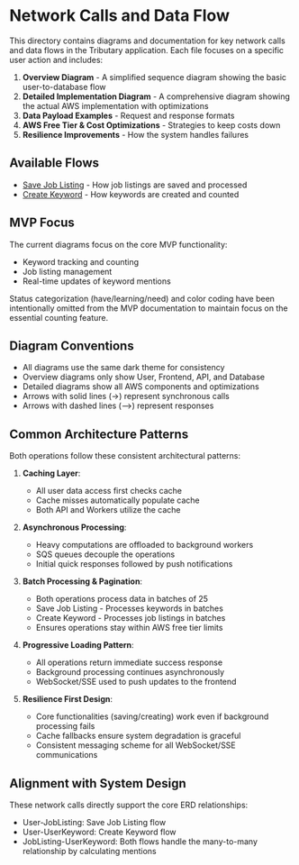# Network Calls and Data Flow

This directory contains diagrams and documentation for key network calls and data flows in the Tributary application. Each file focuses on a specific user action and includes:

1. **Overview Diagram** - A simplified sequence diagram showing the basic user-to-database flow
2. **Detailed Implementation Diagram** - A comprehensive diagram showing the actual AWS implementation with optimizations
3. **Data Payload Examples** - Request and response formats
4. **AWS Free Tier & Cost Optimizations** - Strategies to keep costs down
5. **Resilience Improvements** - How the system handles failures

## Available Flows

- [Save Job Listing](./save_job_listing.md) - How job listings are saved and processed
- [Create Keyword](./create_keyword.md) - How keywords are created and counted

## MVP Focus

The current diagrams focus on the core MVP functionality:
- Keyword tracking and counting
- Job listing management
- Real-time updates of keyword mentions

Status categorization (have/learning/need) and color coding have been intentionally omitted from the MVP documentation to maintain focus on the essential counting feature.

## Diagram Conventions

- All diagrams use the same dark theme for consistency
- Overview diagrams only show User, Frontend, API, and Database
- Detailed diagrams show all AWS components and optimizations
- Arrows with solid lines (→) represent synchronous calls
- Arrows with dashed lines (-->) represent responses

## Common Architecture Patterns

Both operations follow these consistent architectural patterns:

1. **Caching Layer**:
   - All user data access first checks cache
   - Cache misses automatically populate cache
   - Both API and Workers utilize the cache

2. **Asynchronous Processing**:
   - Heavy computations are offloaded to background workers
   - SQS queues decouple the operations
   - Initial quick responses followed by push notifications

3. **Batch Processing & Pagination**:
   - Both operations process data in batches of 25
   - Save Job Listing - Processes keywords in batches
   - Create Keyword - Processes job listings in batches
   - Ensures operations stay within AWS free tier limits

4. **Progressive Loading Pattern**:
   - All operations return immediate success response
   - Background processing continues asynchronously
   - WebSocket/SSE used to push updates to the frontend

5. **Resilience First Design**:
   - Core functionalities (saving/creating) work even if background processing fails
   - Cache fallbacks ensure system degradation is graceful
   - Consistent messaging scheme for all WebSocket/SSE communications

## Alignment with System Design

These network calls directly support the core ERD relationships:
- User-JobListing: Save Job Listing flow
- User-UserKeyword: Create Keyword flow
- JobListing-UserKeyword: Both flows handle the many-to-many relationship by calculating mentions 
